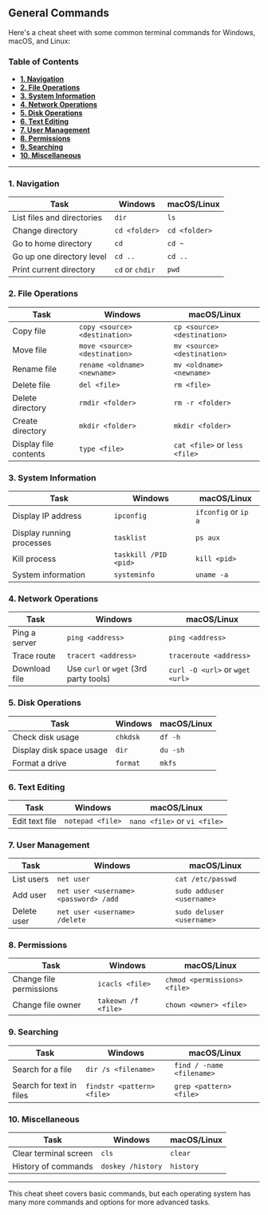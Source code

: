 ## General Commands
Here's a cheat sheet with some common terminal commands for Windows, macOS, and Linux:

### Table of Contents

- [**1. Navigation**](#1-navigation)
- [**2. File Operations**](#2-file-operations)
- [**3. System Information**](#3-system-information)
- [**4. Network Operations**](#4-network-operations)
- [**5. Disk Operations**](#5-disk-operations)
- [**6. Text Editing**](#6-text-editing)
- [**7. User Management**](#7-user-management)
- [**8. Permissions**](#8-permissions)
- [**9. Searching**](#9-searching)
- [**10. Miscellaneous**](#10-miscellaneous)

---

### **1. Navigation**
| Task                       | Windows         | macOS/Linux   |
| -------------------------- | --------------- | ------------- |
| List files and directories | `dir`           | `ls`          |
| Change directory           | `cd <folder>`   | `cd <folder>` |
| Go to home directory       | `cd`            | `cd ~`        |
| Go up one directory level  | `cd ..`         | `cd ..`       |
| Print current directory    | `cd` or `chdir` | `pwd`         |

### **2. File Operations**
| Task                  | Windows                       | macOS/Linux                   |
| --------------------- | ----------------------------- | ----------------------------- |
| Copy file             | `copy <source> <destination>` | `cp <source> <destination>`   |
| Move file             | `move <source> <destination>` | `mv <source> <destination>`   |
| Rename file           | `rename <oldname> <newname>`  | `mv <oldname> <newname>`      |
| Delete file           | `del <file>`                  | `rm <file>`                   |
| Delete directory      | `rmdir <folder>`              | `rm -r <folder>`              |
| Create directory      | `mkdir <folder>`              | `mkdir <folder>`              |
| Display file contents | `type <file>`                 | `cat <file>` or `less <file>` |

### **3. System Information**
| Task                      | Windows               | macOS/Linux          |
| ------------------------- | --------------------- | -------------------- |
| Display IP address        | `ipconfig`            | `ifconfig` or `ip a` |
| Display running processes | `tasklist`            | `ps aux`             |
| Kill process              | `taskkill /PID <pid>` | `kill <pid>`         |
| System information        | `systeminfo`          | `uname -a`           |

### **4. Network Operations**
| Task          | Windows                                | macOS/Linux                     |
| ------------- | -------------------------------------- | ------------------------------- |
| Ping a server | `ping <address>`                       | `ping <address>`                |
| Trace route   | `tracert <address>`                    | `traceroute <address>`          |
| Download file | Use `curl` or `wget` (3rd party tools) | `curl -O <url>` or `wget <url>` |

### **5. Disk Operations**
| Task                     | Windows  | macOS/Linux |
| ------------------------ | -------- | ----------- |
| Check disk usage         | `chkdsk` | `df -h`     |
| Display disk space usage | `dir`    | `du -sh`    |
| Format a drive           | `format` | `mkfs`      |

### **6. Text Editing**
| Task           | Windows          | macOS/Linux                  |
| -------------- | ---------------- | ---------------------------- |
| Edit text file | `notepad <file>` | `nano <file>` or `vi <file>` |

### **7. User Management**
| Task        | Windows                               | macOS/Linux               |
| ----------- | ------------------------------------- | ------------------------- |
| List users  | `net user`                            | `cat /etc/passwd`         |
| Add user    | `net user <username> <password> /add` | `sudo adduser <username>` |
| Delete user | `net user <username> /delete`         | `sudo deluser <username>` |

### **8. Permissions**
| Task                    | Windows             | macOS/Linux                  |
| ----------------------- | ------------------- | ---------------------------- |
| Change file permissions | `icacls <file>`     | `chmod <permissions> <file>` |
| Change file owner       | `takeown /f <file>` | `chown <owner> <file>`       |

### **9. Searching**
| Task                     | Windows                    | macOS/Linux               |
| ------------------------ | -------------------------- | ------------------------- |
| Search for a file        | `dir /s <filename>`        | `find / -name <filename>` |
| Search for text in files | `findstr <pattern> <file>` | `grep <pattern> <file>`   |

### **10. Miscellaneous**
| Task                  | Windows           | macOS/Linux |
| --------------------- | ----------------- | ----------- |
| Clear terminal screen | `cls`             | `clear`     |
| History of commands   | `doskey /history` | `history`   |

---

This cheat sheet covers basic commands, but each operating system has many more commands and options for more advanced tasks.
